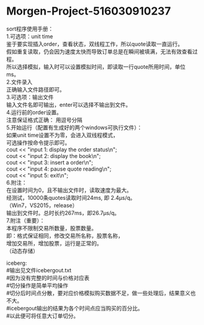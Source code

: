 # Morgen-Project-516030910237  
sort程序使用手册：  
1.可选项：unit time  
鉴于要实现插入order，查看状态，双线程工作，所以quote读取一直运行。  
假如重复读取，仍会因为速度太快而导致订单总是在瞬间被填满，无法有效查看过程。  
所以选择模拟，输入时可以设置模拟时间，即读取一行quote所用时间，单位ms。  
2.文件录入  
正确输入文件路径即可。  
3.可选项：输出文件  
输入文件名即可输出，enter可以选择不输出到文件。  
4.运行前的order设置。  
注意保证格式正确： 用逗号分隔  
5.开始运行（配置有生成好的两个windows可执行文件）：  
如果unit time设置不为零，会进入双线程模式，  
可选操作按命令提示即可。  
cout << "input 1: display the order status\n";  
cout << "input 2: display the book\n";  
cout << "input 3: insert a order\n";  
cout << "input 4: pause quote reading\n";  
cout << "input 5: exit\n";  
6.附注：  
在设置时间为0，且不输出文件时，读取速度为最大。  
经测试，10000条quotes读取时间24ms, 即 2.4μs/q。  
（Win7，VS2015，release）  
输出到文件时。总时长约267ms，即26.7μs/q。  
7.附注（重要）：  
本程序不限制交易所数量，股票数量。  
即：格式保证相同，修改交易所名称，股票名称，  
增加交易所，增加股票，运行是正常的。  
（动态存储）  

iceberg:  
#输出见文件icebergout.txt  
#因为没有完整的时间与价格对应表  
#切分操作是简单平均操作  
#切分后时间点分散，要对应价格模拟购买数据不足，做一些处理后，结果意义也不大。  
#icebergout输出的结果为各个时间点应当购买的百分比。  
#以此便可将任意大订单切分。  

